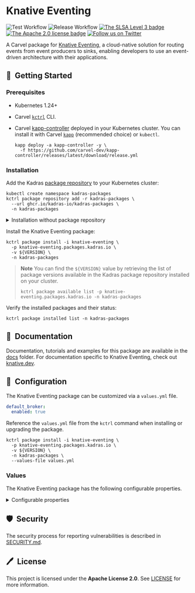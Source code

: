 # Knative Eventing

![Test Workflow](https://github.com/kadras-io/package-for-knative-eventing/actions/workflows/test.yml/badge.svg)
![Release Workflow](https://github.com/kadras-io/package-for-knative-eventing/actions/workflows/release.yml/badge.svg)
[![The SLSA Level 3 badge](https://slsa.dev/images/gh-badge-level3.svg)](https://slsa.dev/spec/v0.1/levels)
[![The Apache 2.0 license badge](https://img.shields.io/badge/License-Apache_2.0-blue.svg)](https://opensource.org/licenses/Apache-2.0)
[![Follow us on Twitter](https://img.shields.io/static/v1?label=Twitter&message=Follow&color=1DA1F2)](https://twitter.com/kadrasIO)

A Carvel package for [Knative Eventing](https://knative.dev/docs/eventing), a cloud-native solution for routing events from event producers to sinks, enabling developers to use an event-driven architecture with their applications.

## 🚀&nbsp; Getting Started

### Prerequisites

* Kubernetes 1.24+
* Carvel [`kctrl`](https://carvel.dev/kapp-controller/docs/latest/install/#installing-kapp-controller-cli-kctrl) CLI.
* Carvel [kapp-controller](https://carvel.dev/kapp-controller) deployed in your Kubernetes cluster. You can install it with Carvel [`kapp`](https://carvel.dev/kapp/docs/latest/install) (recommended choice) or `kubectl`.

  ```shell
  kapp deploy -a kapp-controller -y \
    -f https://github.com/carvel-dev/kapp-controller/releases/latest/download/release.yml
  ```

### Installation

Add the Kadras [package repository](https://github.com/kadras-io/kadras-packages) to your Kubernetes cluster:

  ```shell
  kubectl create namespace kadras-packages
  kctrl package repository add -r kadras-packages \
    --url ghcr.io/kadras-io/kadras-packages \
    -n kadras-packages
  ```

<details><summary>Installation without package repository</summary>
The recommended way of installing the Knative Eventing package is via the Kadras <a href="https://github.com/kadras-io/kadras-packages">package repository</a>. If you prefer not using the repository, you can add the package definition directly using <a href="https://carvel.dev/kapp/docs/latest/install"><code>kapp</code></a> or <code>kubectl</code>.

  ```shell
  kubectl create namespace kadras-packages
  kapp deploy -a knative-eventing-package -n kadras-packages -y \
    -f https://github.com/kadras-io/package-for-knative-eventing/releases/latest/download/metadata.yml \
    -f https://github.com/kadras-io/package-for-knative-eventing/releases/latest/download/package.yml
  ```
</details>

Install the Knative Eventing package:

  ```shell
  kctrl package install -i knative-eventing \
    -p knative-eventing.packages.kadras.io \
    -v ${VERSION} \
    -n kadras-packages
  ```

> **Note**
> You can find the `${VERSION}` value by retrieving the list of package versions available in the Kadras package repository installed on your cluster.
> 
>   ```shell
>   kctrl package available list -p knative-eventing.packages.kadras.io -n kadras-packages
>   ```

Verify the installed packages and their status:

  ```shell
  kctrl package installed list -n kadras-packages
  ```

## 📙&nbsp; Documentation

Documentation, tutorials and examples for this package are available in the [docs](docs) folder.
For documentation specific to Knative Eventing, check out [knative.dev](https://knative.dev/docs/eventing).

## 🎯&nbsp; Configuration

The Knative Eventing package can be customized via a `values.yml` file.

  ```yaml
  default_broker:
    enabled: true
  ```

Reference the `values.yml` file from the `kctrl` command when installing or upgrading the package.

  ```shell
  kctrl package install -i knative-eventing \
    -p knative-eventing.packages.kadras.io \
    -v ${VERSION} \
    -n kadras-packages \
    --values-file values.yml
  ```

### Values

The Knative Eventing package has the following configurable properties.

<details><summary>Configurable properties</summary>

| Config | Default | Description |
|-------|-------------------|-------------|
| `default_broker.enabled` | `false` | Enable the in-memory default broker. |
| `default_broker.namespace` | `default` | The namespace where to create the in-memory default broker. |

</details>

## 🛡️&nbsp; Security

The security process for reporting vulnerabilities is described in [SECURITY.md](SECURITY.md).

## 🖊️&nbsp; License

This project is licensed under the **Apache License 2.0**. See [LICENSE](LICENSE) for more information.
